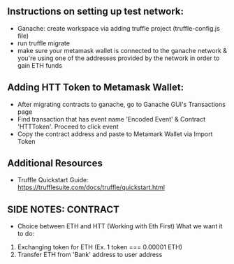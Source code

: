 ## Instructions on setting up test network:

- Ganache: create workspace via adding truffle project (truffle-config.js file)
- run truffle migrate
- make sure your metamask wallet is connected to the ganache network & you're using one of the addresses provided by the network in order to gain ETH funds

## Adding HTT Token to Metamask Wallet:

- After migrating contracts to ganache, go to Ganache GUI's Transactions page
- Find transaction that has event name 'Encoded Event' & Contract 'HTTToken'. Proceed to click event
- Copy the contract address and paste to Metamark Wallet via Import Token

## Additional Resources

- Truffle Quickstart Guide: https://trufflesuite.com/docs/truffle/quickstart.html

## SIDE NOTES: CONTRACT

- Choice between ETH and HTT (Working with Eth First)
  What we want it to do:

1. Exchanging token for ETH (Ex. 1 token === 0.00001 ETH)
2. Transfer ETH from 'Bank' address to user address